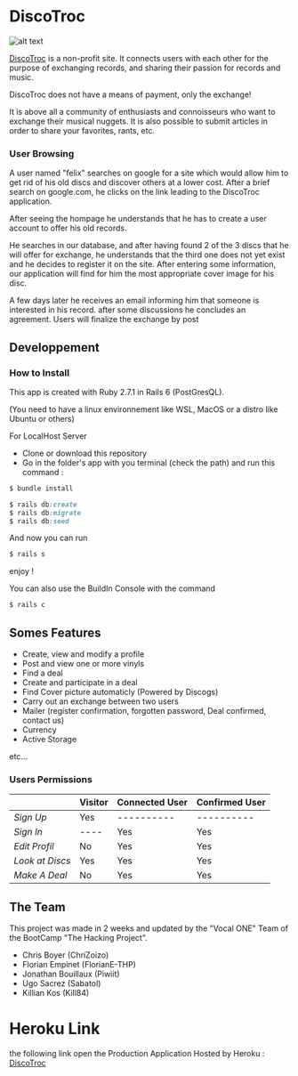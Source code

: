# DiscoTroc


![alt text][img]


[DiscoTroc](https://discotroc-dev.herokuapp.com/) is a non-profit site. It connects users with each other for the purpose of exchanging records, and sharing their passion for records and music.

DiscoTroc does not have a means of payment, only the exchange!

It is above all a community of enthusiasts and connoisseurs who want to exchange their musical nuggets. It is also possible to submit articles in order to share your favorites, rants, etc.

### User Browsing

A user named "felix" searches on google for a site which would allow him to get rid of his old discs and discover others at a lower cost.
After a brief search on google.com, he clicks on the link leading to the DiscoTroc application.

After seeing the hompage he understands that he has to create a user account to offer his old records.

He searches in our database, and after having found 2 of the 3 discs that he will offer for exchange, he understands that the third one does not yet exist and he decides to register it on the site.
After entering some information, our application will find for him the most appropriate cover image for his disc.

A few days later he receives an email informing him that someone is interested in his record. after some discussions he concludes an agreement.
Users will finalize the exchange by post


[img]: https://media.lactualite.com/2016/06/Vinyle-768x432.jpg "Super vinyle"

## Developpement  

### How to Install

This app is created with Ruby 2.7.1 in Rails 6 (PostGresQL).

(You need to have a linux environnement like WSL, MacOS or a distro like Ubuntu or others)

For LocalHost Server
- Clone or download this repository
- Go in the folder's app with you terminal (check the path) and run this command :
```ruby
$ bundle install

$ rails db:create
$ rails db:migrate
$ rails db:seed

```
 And now you can run 
```ruby
$ rails s
```
enjoy !

You can also use the BuildIn Console with the command
```ruby
$ rails c
```

## Somes Features
- Create, view and modify a profile
- Post and view one or more vinyls
- Find a deal
- Create and participate in a deal
- Find Cover picture automaticly (Powered by Discogs)
- Carry out an exchange between two users
- Mailer (register confirmation, forgotten password, Deal confirmed, contact us)
- Currency
- Active Storage

etc...

### Users Permissions

|                       | Visitor  |    Connected User    |   Confirmed User     |
| --------------------- | -------- | -------------------- | -------------------- |
| _Sign Up_             | Yes      |      ----------      |      ----------      |
| _Sign In_             |   ----   | Yes                  | Yes                  |
| _Edit Profil_         | No       | Yes                  | Yes                  |
| _Look at Discs_       | Yes      | Yes                  | Yes                  |
| _Make A Deal_         | No       | Yes                  | Yes                  |

## The Team 

This project was made in 2 weeks and updated by the "Vocal ONE" Team of the BootCamp "The Hacking Project".

- Chris Boyer (ChriZoizo)
- Florian Empinet (FlorianE-THP)
- Jonathan Bouillaux (Piwiit)
- Ugo Sacrez (Sabatol)
- Killian Kos (Kill84)

# Heroku Link


the following link open the Production Application Hosted by Heroku :
[DiscoTroc](https://discotroc-dev.herokuapp.com/)